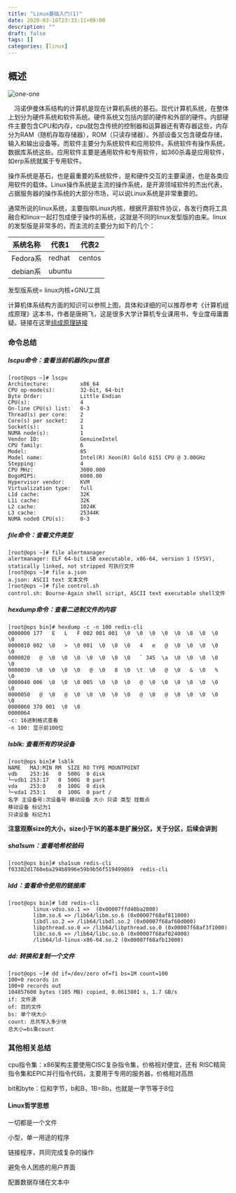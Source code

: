 ```yaml
---
title: "Linux基础入门(1)"
date: 2020-03-16T23:33:11+08:00
description: ""
draft: false
tags: []
categories: [linux]
---
```


## 概述

![one-one](http://cdn.oyfacc.cn/linux/linux-one.png)

&ensp;&ensp;冯诺伊曼体系结构的计算机是现在计算机系统的基石。现代计算机系统，在整体上划分为硬件系统和软件系统。硬件系统又包括内部的硬件和外部的硬件。内部硬件主要包含CPU和内存，cpu就包含传统的控制器和运算器还有寄存器这些，内存分为RAM（随机存取存储器），ROM（只读存储器）。外部设备又包含硬盘存储，输入和输出设备等。而软件主要分为系统软件和应用软件。系统软件有操作系统，数据库系统这些。应用软件主要是通用软件和专用软件，如360杀毒是应用软件，如erp系统就属于专用软件。

操作系统是基石，也是最重要的系统软件，是和硬件交互的主要渠道，也是各类应用软件的载体。Linux操作系统是主流的操作系统，是开源领域软件的杰出代表，占据服务器的操作系统的大部分市场，可以说Linux系统是非常重要的。

通常所说的linux系统，主要指带Linux内核，根据开源软件协议，各发行商将工具融合和linux一起打包成便于操作的系统，这就是不同的linux发型版的由来。linux的发型版是非常多的，而主流的主要分为如下的几个：

| 系统名称 | 代表1  | 代表2  |
| -------- | ------ | ------ |
| Fedora系 | redhat | centos |
| debian系 | ubuntu |        |

发型版系统= linux内核+GNU工具

计算机体系结构方面的知识可以参照上图，具体和详细的可以推荐参考《计算机组成原理》这本书，作者是唐朔飞，这是很多大学计算机专业课用书，专业度毋庸置疑。链接在这里[组成原理链接](https://item.jd.com/12271404.html)

### 命令总结

##### lscpu命令：查看当前机器的cpu信息

```shell
[root@ops ~]# lscpu
Architecture:          x86_64
CPU op-mode(s):        32-bit, 64-bit
Byte Order:            Little Endian
CPU(s):                4
On-line CPU(s) list:   0-3
Thread(s) per core:    2
Core(s) per socket:    2
Socket(s):             1
NUMA node(s):          1
Vendor ID:             GenuineIntel
CPU family:            6
Model:                 85
Model name:            Intel(R) Xeon(R) Gold 6151 CPU @ 3.00GHz
Stepping:              4
CPU MHz:               3000.000
BogoMIPS:              6000.00
Hypervisor vendor:     KVM
Virtualization type:   full
L1d cache:             32K
L1i cache:             32K
L2 cache:              1024K
L3 cache:              25344K
NUMA node0 CPU(s):     0-3
```

##### file命令：查看文件类型

```shell
[root@ops ~]# file alertmanager 
alertmanager: ELF 64-bit LSB executable, x86-64, version 1 (SYSV), statically linked, not stripped 可执行文件
[root@ops ~]# file a.json 
a.json: ASCII text 文本文件
[root@ops ~]# file control.sh 
control.sh: Bourne-Again shell script, ASCII text executable shell文件
```

##### hexdump命令：查看二进制文件的内容

```shell
[root@ops bin]# hexdump -c -n 100 redis-cli    
0000000 177   E   L   F 002 001 001  \0  \0  \0  \0  \0  \0  \0  \0  \0
0000010 002  \0   >  \0 001  \0  \0  \0   4   e   @  \0  \0  \0  \0  \0
0000020   @  \0  \0  \0  \0  \0  \0  \0   ` 345  \a  \0  \0  \0  \0  \0
0000030  \0  \0  \0  \0   @  \0   8  \0  \t  \0   @  \0   &  \0   %  \0
0000040 006  \0  \0  \0 005  \0  \0  \0   @  \0  \0  \0  \0  \0  \0  \0
0000050   @  \0   @  \0  \0  \0  \0  \0   @  \0   @  \0  \0  \0  \0  \0
0000060 370 001  \0  \0                                                
0000064
-c: 16进制格式查看
-n 100: 显示前100位
```

##### lsblk: 查看所有的块设备

```shell
[root@ops bin]# lsblk 
NAME   MAJ:MIN RM  SIZE RO TYPE MOUNTPOINT
vdb    253:16   0  500G  0 disk 
└─vdb1 253:17   0  500G  0 part 
vda    253:0    0  100G  0 disk 
└─vda1 253:1    0  100G  0 part /
名字 主设备号:次设备号 移动设备 大小 只读 类型 挂载点
移动设备 标记为1
只读设备 标记为1
```

**注意观察size的大小，size小于1K的基本是扩展分区，关于分区，后续会讲到**

##### sha1sum：查看哈希校验码

```shell
[root@ops bin]# sha1sum redis-cli 
f03302d1760eba294b8996e59b9b56f519499869  redis-cli
```

##### ldd：查看命令使用的链接库

```shell
[root@ops bin]# ldd redis-cli 
        linux-vdso.so.1 =>  (0x00007ffd40ba2000)
        libm.so.6 => /lib64/libm.so.6 (0x00007f68af811000)
        libdl.so.2 => /lib64/libdl.so.2 (0x00007f68af60d000)
        libpthread.so.0 => /lib64/libpthread.so.0 (0x00007f68af3f1000)
        libc.so.6 => /lib64/libc.so.6 (0x00007f68af024000)
        /lib64/ld-linux-x86-64.so.2 (0x00007f68afb13000)
```

##### dd: 转换和复制一个文件

```shell
[root@ops ~]# dd if=/dev/zero of=f1 bs=1M count=100
100+0 records in
100+0 records out
104857600 bytes (105 MB) copied, 0.0613801 s, 1.7 GB/s
if: 文件源
of: 目的文件
bs: 单个块大小
count: 总共写入多少块
总大小=bs乘count
```

### 其他相关总结

cpu指令集：x86架构主要使用CISC复杂指令集，价格相对便宜，还有 RISC精简指令集和EPIC并行指令代码，主要用于专用的服务器，价格相对高昂

bit和byte：位和字节，b和B，1B=8b，也就是一字节等于8位

#### Linux哲学思想

一切都是一个文件

小型，单一用途的程序

链接程序，共同完成复杂的操作

避免令人困惑的用户界面

配置数据存储在文本中